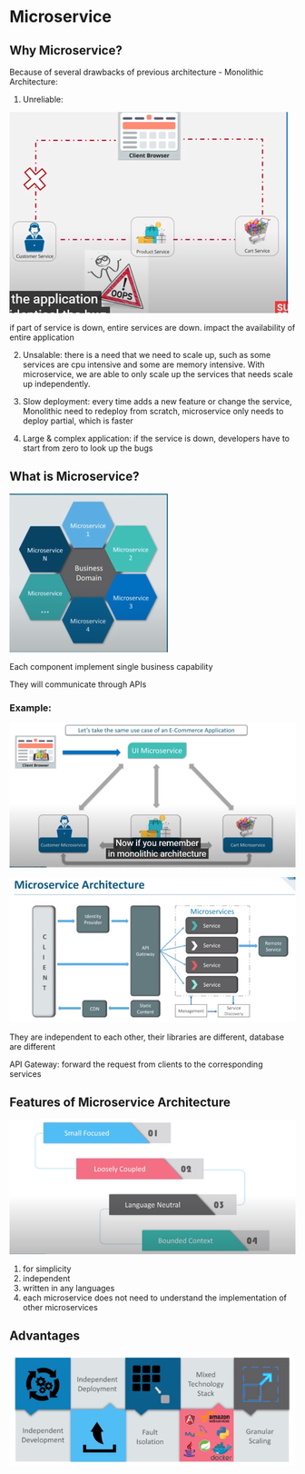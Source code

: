 # Microservice

## Why Microservice?

Because of several drawbacks of previous architecture - Monolithic Architecture:

1. Unreliable: 

![](.gitbook/assets/image%20%283%29.png)

if part of service is down, entire services are down. impact the availability of entire application

2. Unsalable: there is a need that we need to scale up, such as some services are cpu intensive and some are memory intensive. With microservice, we are able to only scale up the services that needs scale up independently. 

3. Slow deployment: every time adds a new feature or change the service, Monolithic need to redeploy from scratch, microservice only needs to deploy partial, which is faster

4. Large & complex application: if the service is down, developers have to start from zero to look up the bugs

## What is Microservice?

![](.gitbook/assets/image%20%285%29.png)

Each component implement single business capability

They will communicate through APIs

### Example:

![](.gitbook/assets/image%20%289%29.png)



![](.gitbook/assets/image.png)



They are independent to each other, their libraries are different, database are different

API Gateway: forward the request from clients to the corresponding services 

## Features of Microservice Architecture

![](.gitbook/assets/image%20%288%29.png)



1. for simplicity 
2. independent
3. written in any languages
4. each microservice does not need to understand the implementation of other microservices

## Advantages

![](.gitbook/assets/image%20%2813%29.png)







